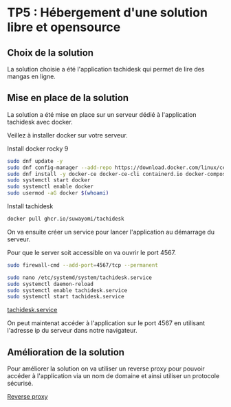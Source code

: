 # TP5 : Hébergement d'une solution libre et opensource

## Choix de la solution

La solution choisie a été l'application tachidesk qui permet de lire des mangas en ligne.

## Mise en place de la solution

La solution a été mise en place sur un serveur dédié à l'application tachidesk avec docker.

Veillez à installer docker sur votre serveur.

Install docker rocky 9

```bash
sudo dnf update -y
sudo dnf config-manager --add-repo https://download.docker.com/linux/centos/docker-ce.repo
sudo dnf install -y docker-ce docker-ce-cli containerd.io docker-compose-plugin
sudo systemctl start docker
sudo systemctl enable docker
sudo usermod -aG docker $(whoami)
```

Install tachidesk

```bash
docker pull ghcr.io/suwayomi/tachidesk
```

On va ensuite créer un service pour lancer l'application au démarrage du serveur.

Pour que le server soit accessible on va ouvrir le port 4567.

```bash
sudo firewall-cmd --add-port=4567/tcp --permanent
```

```bash
sudo nano /etc/systemd/system/tachidesk.service
sudo systemctl daemon-reload
sudo systemctl enable tachidesk.service
sudo systemctl start tachidesk.service
```

[tachidesk.service](tachidesk.service)

On peut maintenat accéder à l'application sur le port 4567 en utilisant l'adresse ip du serveur dans notre navigateur.

## Amélioration de la solution

Pour améliorer la solution on va utiliser un reverse proxy pour pouvoir accéder à l'application via un nom de domaine et ainsi utiliser un protocole sécurisé.

[Reverse proxy](reverse-proxy.md)
